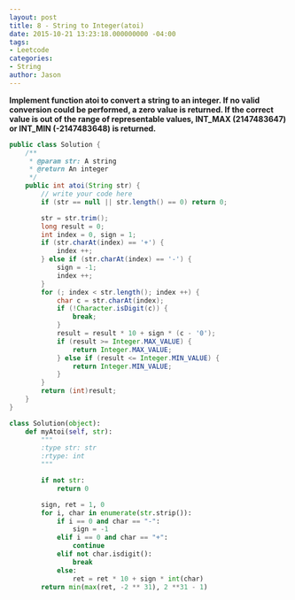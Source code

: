 ```yaml
---
layout: post
title: 8 - String to Integer(atoi)
date: 2015-10-21 13:23:18.000000000 -04:00
tags:
- Leetcode
categories:
- String
author: Jason
---
```

**Implement function atoi to convert a string to an integer. If no valid conversion could be performed, a zero value is returned. If the correct value is out of the range of representable values, INT_MAX (2147483647) or INT_MIN (-2147483648) is returned.**


``` java
public class Solution {
    /**
     * @param str: A string
     * @return An integer
     */
    public int atoi(String str) {
        // write your code here
        if (str == null || str.length() == 0) return 0;

        str = str.trim();
        long result = 0;
        int index = 0, sign = 1;
        if (str.charAt(index) == '+') {
            index ++;
        } else if (str.charAt(index) == '-') {
            sign = -1;
            index ++;
        }
        for (; index < str.length(); index ++) {
            char c = str.charAt(index);
            if (!Character.isDigit(c)) {
                break;
            }
            result = result * 10 + sign * (c - '0');
            if (result >= Integer.MAX_VALUE) {
                return Integer.MAX_VALUE;
            } else if (result <= Integer.MIN_VALUE) {
                return Integer.MIN_VALUE;
            }
        }
        return (int)result;
    }
}
```

``` python
class Solution(object):
    def myAtoi(self, str):
        """
        :type str: str
        :rtype: int
        """

        if not str:
            return 0

        sign, ret = 1, 0
        for i, char in enumerate(str.strip()):
            if i == 0 and char == "-":
                sign = -1
            elif i == 0 and char == "+":
                continue
            elif not char.isdigit():
                break
            else:
                ret = ret * 10 + sign * int(char)
        return min(max(ret, -2 ** 31), 2 **31 - 1)
```
